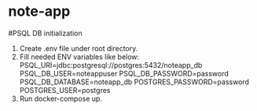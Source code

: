 # note-app

#PSQL DB initialization

1. Create .env file under root directory.
2. Fill needed ENV variables like below:
    PSQL_URI=jdbc:postgresql://postgres:5432/noteapp_db
    PSQL_DB_USER=noteappuser
    PSQL_DB_PASSWORD=password
    PSQL_DB_DATABASE=noteapp_db
    POSTGRES_PASSWORD=password
    POSTGRES_USER=postgres
3. Run docker-compose up.


